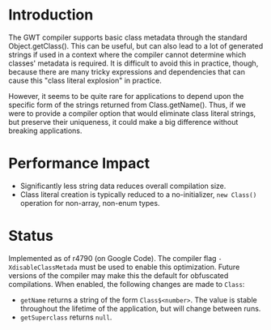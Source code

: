 # Introduction

The GWT compiler supports basic class metadata through the standard Object.getClass(). This can be useful, but can also lead to a lot of generated strings if used in a context where the compiler cannot determine which classes' metadata is required. It is difficult to avoid this in practice, though, because there are many tricky expressions and dependencies that can cause this "class literal explosion" in practice.

However, it seems to be quite rare for applications to depend upon the specific form of the strings returned from Class.getName(). Thus, if we were to provide a compiler option that would eliminate class literal strings, but preserve their uniqueness, it could make a big difference without breaking applications.

# Performance Impact

  * Significantly less string data reduces overall compilation size.
  * Class literal creation is typically reduced to a no-initializer, `new Class()` operation for non-array, non-enum types.

# Status

Implemented as of r4790 (on Google Code).  The compiler flag `-XdisableClassMetada` must be used to enable this optimization.  Future versions of the compiler may make this the default for obfuscated compilations.  When enabled, the following changes are made to `Class`:
  * `getName` returns a string of the form `Class$<number>`.  The value is stable throughout the lifetime of the application, but will change between runs.
  * `getSuperclass` returns `null`.